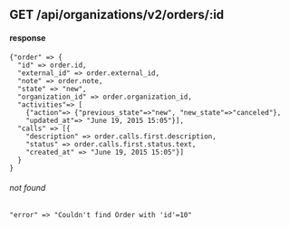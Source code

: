 ## GET /api/organizations/v2/orders/:id

#### response

```
{"order" => {
  "id" => order.id,
  "external_id" => order.external_id,
  "note" => order.note,
  "state" => "new",
  "organization_id" => order.organization_id,
  "activities"=> [
    {"action"=> {"previous_state"=>"new", "new_state"=>"canceled"},
    "updated_at"=> "June 19, 2015 15:05"}],
  "calls" => [{
    "description" => order.calls.first.description,
    "status" => order.calls.first.status.text,
    "created_at" => "June 19, 2015 15:05"}]
  }
}
```

###### not found
```
"error" => "Couldn't find Order with 'id'=10"
```

